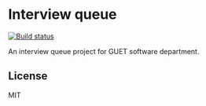 # Interview queue

[![Build status](https://ci.appveyor.com/api/projects/status/w77nxs4071kgf2h0/branch/master?svg=true)](https://ci.appveyor.com/project/LexaTang/interviewer)

An interview queue project for GUET software department.

## License

MIT